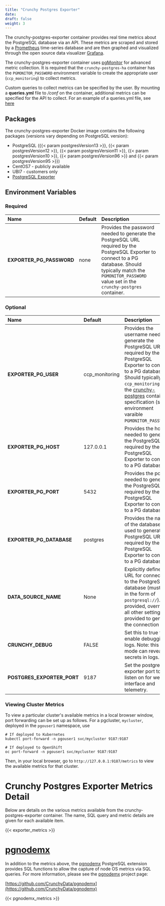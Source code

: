 ```yaml
---
title: "Crunchy Postgres Exporter"
date:
draft: false
weight: 3
---
```


The crunchy-postgres-exporter container provides real time metrics about the PostgreSQL database
via an API. These metrics are scraped and stored by a [Prometheus](https://prometheus.io)
time-series database and are then graphed and visualized through the open source data
visualizer [Grafana](https://grafana.com/).

The crunchy-postgres-exporter container uses [pgMonitor](https://github.com/CrunchyData/pgmonitor) for advanced metric collection.
It is required that the `crunchy-postgres-ha` container has the `PGMONITOR_PASSWORD` environment
variable to create the appropriate user (`ccp_monitoring`) to collect metrics.

Custom queries to collect metrics can be specified by the user. By
mounting a **queries.yml** file to */conf* on the container, additional metrics
can be specified for the API to collect. For an example of a queries.yml file, see
[here](https://github.com/CrunchyData/pgmonitor/blob/master/exporter/postgres/queries_common.yml)

## Packages

The crunchy-postgres-exporter Docker image contains the following packages (versions vary depending on PostgreSQL version):

* PostgreSQL ({{< param postgresVersion13 >}}, {{< param postgresVersion12 >}}, {{< param postgresVersion11 >}}, {{< param postgresVersion10 >}}, {{< param postgresVersion96 >}} and {{< param postgresVersion95 >}})
* CentOS7 - publicly available
* UBI7 - customers only
* [PostgreSQL Exporter](https://github.com/wrouesnel/postgres_exporter)

## Environment Variables

### Required
**Name**|**Default**|**Description**
:-----|:-----|:-----
**EXPORTER_PG_PASSWORD**|none|Provides the password needed to generate the PostgreSQL URL required by the PostgreSQL Exporter to connect to a PG database.  Should typically match the `PGMONITOR_PASSWORD` value set in the `crunchy-postgres` container.|

### Optional
**Name**|**Default**|**Description**
:-----|:-----|:-----
**EXPORTER_PG_USER**|ccp_monitoring|Provides the username needed to generate the PostgreSQL URL required by the PostgreSQL Exporter to connect to a PG database.  Should typically be `ccp_monitoring` per the [crunchy-postgres](/container-specifications/crunchy-postgres) container specification (see environment varaible `PGMONITOR_PASSWORD`).
**EXPORTER_PG_HOST**|127.0.0.1|Provides the host needed to generate the PostgreSQL URL required by the PostgreSQL Exporter to connect to a PG database|
**EXPORTER_PG_PORT**|5432|Provides the port needed to generate the PostgreSQL URL required by the PostgreSQL Exporter to connect to a PG database|
**EXPORTER_PG_DATABASE**|postgres|Provides the name of the database used to generate the PostgreSQL URL required by the PostgreSQL Exporter to connect to a PG database|
**DATA_SOURCE_NAME**|None|Explicitly defines the URL for connecting to the PostgreSQL database (must be in the form of `postgresql://`).  If provided, overrides all other settings provided to generate the connection URL.
**CRUNCHY_DEBUG**|FALSE|Set this to true to enable debugging in logs. Note: this mode can reveal secrets in logs.
**POSTGRES_EXPORTER_PORT**|9187|Set the postgres-exporter port to listen on for web interface and telemetry.

### Viewing Cluster Metrics

To view a particular cluster's available metrics in a local browser window, port forwarding can be set up as follows.
For a pgcluster, `mycluster`, deployed in the `pgouser1` namespace, use

```
# If deployed to Kubernetes
kubectl port-forward -n pgouser1 svc/mycluster 9187:9187

# If deployed to OpenShift
oc port-forward -n pgouser1 svc/mycluster 9187:9187
```

Then, in your local browser, go to `http://127.0.0.1:9187/metrics` to view the available metrics for that cluster.



# Crunchy Postgres Exporter Metrics Detail

Below are details on the various metrics available from the crunchy-postgres-exporter container.
The name, SQL query and metric details are given for each available item.

{{< exporter_metrics >}}

# [pgnodemx](https://github.com/CrunchyData/pgnodemx)

In addition to the metrics above, the [pgnodemx](https://github.com/CrunchyData/pgnodemx) PostgreSQL extension provides SQL functions to allow the capture of node OS metrics via SQL queries. For more information, please see the [pgnodemx](https://github.com/CrunchyData/pgnodemx) project page:

[https://github.com/CrunchyData/pgnodemx](https://github.com/CrunchyData/pgnodemx)

{{< pgnodemx_metrics >}}
